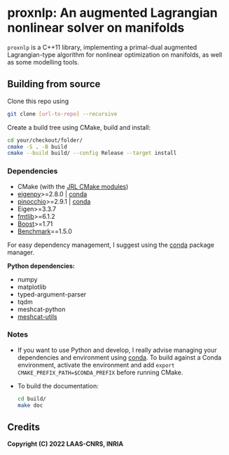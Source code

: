 # proxnlp: An augmented Lagrangian nonlinear solver on manifolds

`proxnlp` is a C++11 library, implementing a primal-dual augmented Lagrangian-type algorithm for nonlinear optimization on manifolds,
as well as some modelling tools.

## Building from source

Clone this repo using

```bash
git clone [url-to-repo] --recursive
```

Create a build tree using CMake, build and install:

```bash
cd your/checkout/folder/
cmake -S . -B build
cmake --build build/ --config Release --target install
```

### Dependencies

* CMake (with the [JRL CMake modules](https://github.com/jrl-umi3218/jrl-cmakemodules))
* [eigenpy](https://github.com/stack-of-tasks/eigenpy)>=2.8.0 | [conda](https://anaconda.org/conda-forge/eigenpy)
* [pinocchio](https://github.com/stack-of-tasks/eigenpy)>=2.9.1 | [conda](https://anaconda.org/conda-forge/pinocchio)
* Eigen>=3.3.7
* [fmtlib](https://github.com/fmtlib/fmt)>=6.1.2
* [Boost](https://www.boost.org/)>=1.71
* [Benchmark](https://github.com/google/benchmark)==1.5.0

For easy dependency management, I suggest using the [conda](https://github.com/conda/conda) package manager.

**Python dependencies:**

* numpy
* matplotlib
* typed-argument-parser
* tqdm
* meshcat-python
* [meshcat-utils](https://github.com/Simple-Robotics/pin-meshcat-utils)

### Notes

* If you want to use Python and develop, I really advise managing your dependencies and environment using [conda](https://github.com/conda/conda). To build against a Conda environment, activate the environment and add `export CMAKE_PREFIX_PATH=$CONDA_PREFIX` before running CMake.
* To build the documentation:

    ```bash
    cd build/
    make doc
    ```

## Credits

**Copyright (C) 2022 LAAS-CNRS, INRIA**
